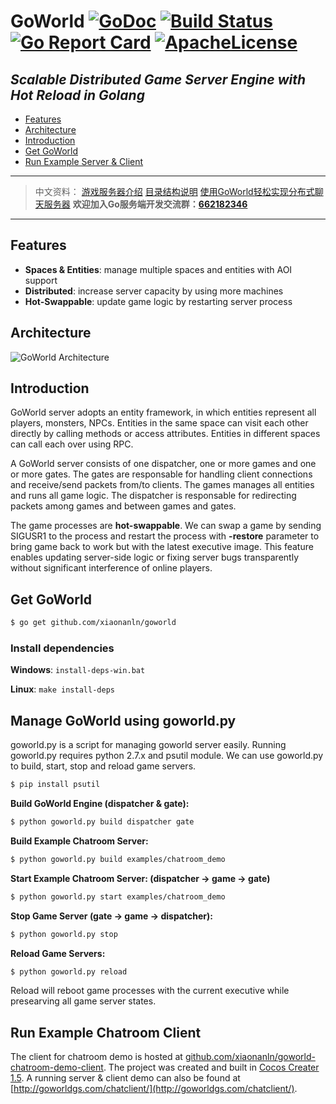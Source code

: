 # GoWorld [![GoDoc](https://godoc.org/github.com/xiaonanln/goworld?status.png)](https://godoc.org/github.com/xiaonanln/goworld) [![Build Status](https://api.travis-ci.org/xiaonanln/goworld.svg?branch=master)](https://travis-ci.org/xiaonanln/goworld) [![Go Report Card](https://goreportcard.com/badge/github.com/xiaonanln/goworld)](https://goreportcard.com/report/github.com/xiaonanln/goworld) [![ApacheLicense](https://img.shields.io/badge/license-APACHE%20License-blue.svg)](https://raw.githubusercontent.com/xiaonanln/goworld/master/LICENSE)

_**Scalable Distributed Game Server Engine with Hot Reload in Golang**_
---------------------------------------
  * [Features](#features)
  * [Architecture](#architecture)
  * [Introduction](#introduction)
  * [Get GoWorld](#get-goworld)
  * [Run Example Server & Client](#run-example-server--client)
---------------------------------------
>  中文资料：
> [游戏服务器介绍](http://www.cnblogs.com/isaiah/p/7259036.html)
> [目录结构说明](https://github.com/xiaonanln/goworld/wiki/GoWorld%E6%B8%B8%E6%88%8F%E6%9C%8D%E5%8A%A1%E5%99%A8%E5%BC%95%E6%93%8E%E7%9B%AE%E5%BD%95%E7%BB%93%E6%9E%84) 
> [使用GoWorld轻松实现分布式聊天服务器](https://github.com/xiaonanln/goworld/wiki/%E4%BD%BF%E7%94%A8GoWorld%E6%B8%B8%E6%88%8F%E6%9C%8D%E5%8A%A1%E5%99%A8%E5%BC%95%E6%93%8E%E8%BD%BB%E6%9D%BE%E5%AE%9E%E7%8E%B0%E5%88%86%E5%B8%83%E5%BC%8F%E8%81%8A%E5%A4%A9%E6%9C%8D%E5%8A%A1%E5%99%A8)
> **欢迎加入Go服务端开发交流群：[662182346](http://shang.qq.com/wpa/qunwpa?idkey=f2a99bd9bd9e6df3528174180aad753d05b372a8828e1b8e5c1ec5df42b301db)**
---------------------------------------  
## Features
* **Spaces & Entities**: manage multiple spaces and entities with AOI support
* **Distributed**: increase server capacity by using more machines
* **Hot-Swappable**: update game logic by restarting server process

## Architecture
![GoWorld Architecture](http://goworldgs.com/static/goworld_arch.png "GoWorld Architecture")

## Introduction
GoWorld server adopts an entity framework, in which entities represent all players, monsters, NPCs.
Entities in the same space can visit each other directly by calling methods or access attributes. 
Entities in different spaces can call each over using RPC.

A GoWorld server consists of one dispatcher, one or more games and one or more gates. 
The gates are responsable for handling client connections and receive/send packets from/to clients. 
The games manages all entities and runs all game logic. 
The dispatcher is responsable for redirecting packets among games and between games and gates.  

The game processes are **hot-swappable**. 
We can swap a game by sending SIGUSR1 to the process and restart the process with **-restore** parameter to bring game 
back to work but with the latest executive image. This feature enables updating server-side logic or fixing server bugs
 transparently without significant interference of online players. 

## Get GoWorld
```bash
$ go get github.com/xiaonanln/goworld
```

### Install dependencies

**Windows**: `install-deps-win.bat`

**Linux**: `make install-deps`

## Manage GoWorld using goworld.py

goworld.py is a script for managing goworld server easily. Running goworld.py requires python 2.7.x and psutil module.
We can use goworld.py to build, start, stop and reload game servers. 

```bash
$ pip install psutil
```

**Build GoWorld Engine (dispatcher & gate):**

```bash
$ python goworld.py build dispatcher gate
```

**Build Example Chatroom Server:**
```bash
$ python goworld.py build examples/chatroom_demo
```

**Start Example Chatroom Server: (dispatcher -> game -> gate)**
```bash
$ python goworld.py start examples/chatroom_demo
``` 

**Stop Game Server (gate -> game -> dispatcher):**
```bash
$ python goworld.py stop
```

**Reload Game Servers:**
```bash
$ python goworld.py reload
```
Reload will reboot game processes with the current executive while presearving all game server states. 

## Run Example Chatroom Client ##

The client for chatroom demo is hosted at [github.com/xiaonanln/goworld-chatroom-demo-client](https://github.com/xiaonanln/goworld-chatroom-demo-client).
The project was created and built in [Cocos Creater 1.5](http://www.cocos2d-x.org/). A running server & client demo can also be found at [http://goworldgs.com/chatclient/](http://goworldgs.com/chatclient/).
